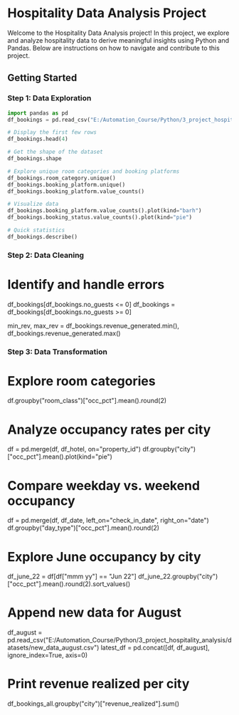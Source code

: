 # Hospitality Data Analysis Project

Welcome to the Hospitality Data Analysis project! In this project, we explore and analyze hospitality data to derive meaningful insights using Python and Pandas. Below are instructions on how to navigate and contribute to this project.

## Getting Started

### Step 1: Data Exploration

```python
import pandas as pd
df_bookings = pd.read_csv("E:/Automation_Course/Python/3_project_hospitality_analysis/datasets/fact_bookings.csv")

# Display the first few rows
df_bookings.head(4)

# Get the shape of the dataset
df_bookings.shape

# Explore unique room categories and booking platforms
df_bookings.room_category.unique()
df_bookings.booking_platform.unique()
df_bookings.booking_platform.value_counts()

# Visualize data
df_bookings.booking_platform.value_counts().plot(kind="barh")
df_bookings.booking_status.value_counts().plot(kind="pie")

# Quick statistics
df_bookings.describe()

```

### Step 2: Data Cleaning

# Identify and handle errors

df_bookings[df_bookings.no_guests <= 0]
df_bookings = df_bookings[df_bookings.no_guests >= 0]

min_rev, max_rev = df_bookings.revenue_generated.min(), df_bookings.revenue_generated.max()

### Step 3: Data Transformation

# Explore room categories

df.groupby("room_class")["occ_pct"].mean().round(2)

# Analyze occupancy rates per city

df = pd.merge(df, df_hotel, on="property_id")
df.groupby("city")["occ_pct"].mean().plot(kind="pie")

# Compare weekday vs. weekend occupancy

df = pd.merge(df, df_date, left_on="check_in_date", right_on="date")
df.groupby("day_type")["occ_pct"].mean().round(2)

# Explore June occupancy by city

df_june_22 = df[df["mmm yy"] == "Jun 22"]
df_june_22.groupby("city")["occ_pct"].mean().round(2).sort_values()

# Append new data for August

df_august = pd.read_csv("E:/Automation_Course/Python/3_project_hospitality_analysis/datasets/new_data_august.csv")
latest_df = pd.concat([df, df_august], ignore_index=True, axis=0)

# Print revenue realized per city

df_bookings_all.groupby("city")["revenue_realized"].sum()

